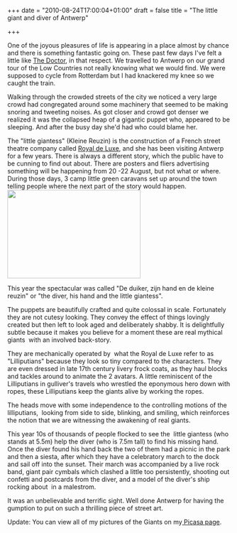 +++
date = "2010-08-24T17:00:04+01:00"
draft = false
title = "The little giant and diver of Antwerp"

+++

<p>One of the joyous pleasures of life is appearing in a place almost by chance and there is something fantastic going on. These past few days I've felt a little like <a href="http://www.bbc.co.uk/doctorwho/dw">The Doctor</a>, in that respect. We travelled to Antwerp on our grand tour of the Low Countries not really knowing what we would find. We were supposed to cycle from Rotterdam but I had knackered my knee so we caught the train.</p>

<p>Walking through the crowded streets of the city we noticed a very large crowd had congregated around some machinery that seemed to be making snoring and tweeting noises. As got closer and crowd got denser we realized it was the collapsed heap of a gigantic puppet who, appeared to be sleeping. And after the busy day she'd had who could blame her.</p>

<p>The "little giantess" (Kleine Reuzin) is the construction of a French street theatre company called <a href="http://www.royal-de-luxe.com/">Royal de Luxe</a>, and she has been visiting Antwerp for a few years. There is always a different story, which the public have to be cunning to find out about. There are posters and fliers advertising something will be happening from 20 -22 August, but not what or where. During those days, 3 camp little green caravans set up around the town telling people where the next part of the story would happen.<br /><a href="http://static.darkmattersheep.uk/2011/08/giants-walking.jpg"><img alt="" class="alignleft size-medium wp-image-549" height="199" src="http://static.darkmattersheep.uk/2011/08/giants-walking-300x199.jpg" title="giants-walking" width="300" /></a></p>

<p>This year the spectacular was called "De duiker, zijn hand en de kleine reuzin" or "the diver, his hand and the little giantess".</p>

<p>The puppets are beautifully crafted and quite colossal in scale. Fortunately they are not cutesy looking. They convey the effect of things lovingly created but then left to look aged and deliberately shabby. It is delightfully subtle because it makes you believe for a moment these are real mythical giants &#160;with an involved back-story.</p>

<p>They are mechanically operated by &#160;what the Royal de Luxe refer to as "Lilliputians" because they look so tiny compared to the characters. They are even dressed in late 17th century livery frock coats, as they haul blocks and tackles around to animate the 2 avatars. A little reminiscent of the Lilliputians in gulliver's travels who wrestled the eponymous hero down with ropes, these Lilliputians keep the giants alive by working the ropes.</p>

<p>The heads move with some independence to the controlling motions of the lilliputians, &#160;looking from side to side, blinking, and smiling, which reinforces the notion that we are witnessing the awakening of real giants.</p>

<p>This year 10s of thousands of people flocked to see the &#160;little giantess (who stands at 5.5m) help the diver (who is 7.5m tall) to find his missing hand. Once the diver found his hand back the two of them had a picnic in the park and then a siesta, after which they have a celebratory march to the dock and sail off into the sunset. Their march was accompanied by a live rock band, giant pair cymbals which clashed a little too persistently, shooting out confetti and postcards from the diver, and a model of the diver's ship rocking about &#160;in a malestrom.</p>

<p>It was an unbelievable and terrific sight. Well done Antwerp for having the gumption to put on such a thrilling piece of street art.</p>

<p>Update: You can view all of my pictures of the Giants on my<a href="http://picasaweb.google.com/zemogle/GiantsOfAntwerp#"> Picasa page</a>.</p>